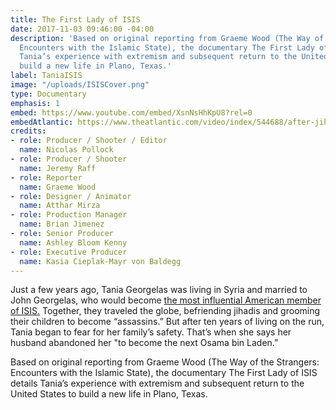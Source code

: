 ```yaml
---
title: The First Lady of ISIS
date: 2017-11-03 09:46:00 -04:00
description: 'Based on original reporting from Graeme Wood (The Way of the Strangers:
  Encounters with the Islamic State), the documentary The First Lady of ISIS details
  Tania’s experience with extremism and subsequent return to the United States to
  build a new life in Plano, Texas.'
label: TaniaISIS
image: "/uploads/ISISCover.png"
type: Documentary
emphasis: 1
embed: https://www.youtube.com/embed/XsnNsHhKpU8?rel=0
embedAtlantic: https://www.theatlantic.com/video/index/544688/after-jihad-documentary-film/
credits:
- role: Producer / Shooter / Editor
  name: Nicolas Pollock
- role: Producer / Shooter
  name: Jeremy Raff
- role: Reporter
  name: Graeme Wood
- role: Designer / Animator
  name: Atthar Mirza
- role: Production Manager
  name: Brian Jimenez
- role: Senior Producer
  name: Ashley Bloom Kenny
- role: Executive Producer
  name: Kasia Cieplak-Mayr von Baldegg
---
```


Just a few years ago, Tania Georgelas was living in Syria and married to John Georgelas, who would become [the most influential American member of ISIS.](https://www.theatlantic.com/magazine/archive/2017/03/the-american-leader-in-the-islamic-state/510872/) Together, they traveled the globe, befriending jihadis and grooming their children to become “assassins.” But after ten years of living on the run, Tania began to fear for her family’s safety. That’s when she says her husband abandoned her "to become the next Osama bin Laden.” 

Based on original reporting from Graeme Wood (The Way of the Strangers: Encounters with the Islamic State), the documentary The First Lady of ISIS details Tania’s experience with extremism and subsequent return to the United States to build a new life in Plano, Texas.